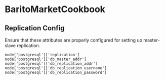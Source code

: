 # BaritoMarketCookbook

## Replication Config

Ensure that these attributes are properly configured for setting up master-slave replication.

```
node['postgresql']['replication']
node['postgresql']['db_master_addr']
node['postgresql']['db_replication_addr']
node['postgresql']['db_replication_username']
node['postgresql']['db_replication_password']
```
